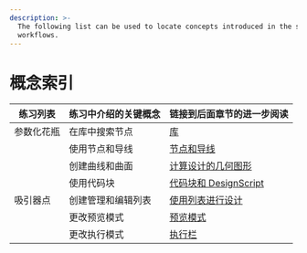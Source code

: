 ```yaml
---
description: >-
  The following list can be used to locate concepts introduced in the sample
  workflows.
---
```


# 概念索引

| 练习列表    | 练习中介绍的关键概念  | 链接到后面章节的进一步阅读                                                                  |
| ---------------- | ------------------------------------ | ---------------------------------------------------------------------------------------------------------- |
| 参数化花瓶  | 在库中搜索节点 | [库](../3\_user\_interface/2-library.md)                                                              |
|                  | 使用节点和导线                | [节点和导线](../4\_nodes\_and\_wires/)                                                                |
|                  | 创建曲线和曲面         | [计算设计的几何图形](../5\_essential\_nodes\_and\_concepts/5-2\_geometry-for-computational-design/) |
|                  | 使用代码块                    | [代码块和 DesignScript](../8\_coding\_in\_dynamo/8-1\_code-blocks-and-design-script/)                |
| 吸引器点 | 创建管理和编辑列表         | [使用列表进行设计](../5\_essential\_nodes\_and\_concepts/5-4\_designing-with-lists/)                   |
|                  | 更改预览模式               | [预览模式](../3\_user\_interface/1-workspace.md#preview-mode)                                          |
|                  | 更改执行模式             | [执行栏](../3\_user\_interface/#execution-bar)                                                      |
